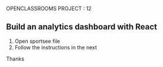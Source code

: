 OPENCLASSROOMS PROJECT : 12

Build an analytics dashboard with React
-------------------------------------------------------------------------------------

1. Open sportsee file
2. Follow the instructions in the next

Thanks
